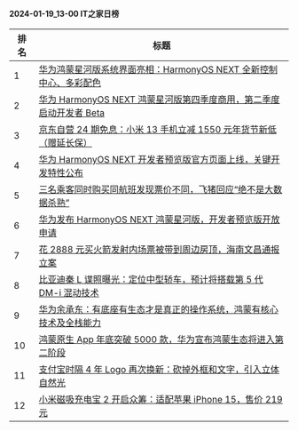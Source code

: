 #### 2024-01-19_13-00  IT之家日榜

| 排名 | 标题|
| --- | ---|
| 1 | [华为鸿蒙星河版系统界面亮相：HarmonyOS NEXT 全新控制中心、多彩配色](https://www.ithome.com/0/746/012.htm) |
| 2 | [华为 HarmonyOS NEXT 鸿蒙星河版第四季度商用，第二季度启动开发者 Beta](https://www.ithome.com/0/745/993.htm) |
| 3 | [京东自营 24 期免息：小米 13 手机立减 1550 元年货节新低（赠延长保）](https://www.ithome.com/0/745/954.htm) |
| 4 | [华为 HarmonyOS NEXT 开发者预览版官方页面上线，关键开发特性公布](https://www.ithome.com/0/746/015.htm) |
| 5 | [三名乘客同时购买同航班发现票价不同，飞猪回应“绝不是大数据杀熟”](https://www.ithome.com/0/745/964.htm) |
| 6 | [华为发布 HarmonyOS NEXT 鸿蒙星河版，开发者预览版开放申请](https://www.ithome.com/0/745/981.htm) |
| 7 | [花 2888 元买火箭发射内场票被带到周边房顶，海南文昌通报立案](https://www.ithome.com/0/746/022.htm) |
| 8 | [比亚迪秦 L 谍照曝光：定位中型轿车，预计将搭载第 5 代 DM-i 混动技术](https://www.ithome.com/0/745/942.htm) |
| 9 | [华为余承东：有底座有生态才是真正的操作系统，鸿蒙有核心技术及全栈能力](https://www.ithome.com/0/745/982.htm) |
| 10 | [鸿蒙原生 App 年底突破 5000 款，华为宣布鸿蒙生态将进入第二阶段](https://www.ithome.com/0/745/991.htm) |
| 11 | [支付宝时隔 4 年 Logo 再次换新：砍掉外框和文字，引入立体自然光](https://www.ithome.com/0/746/112.htm) |
| 12 | [小米磁吸充电宝 2 开启众筹：适配苹果 iPhone 15，售价 219 元](https://www.ithome.com/0/746/068.htm) |
